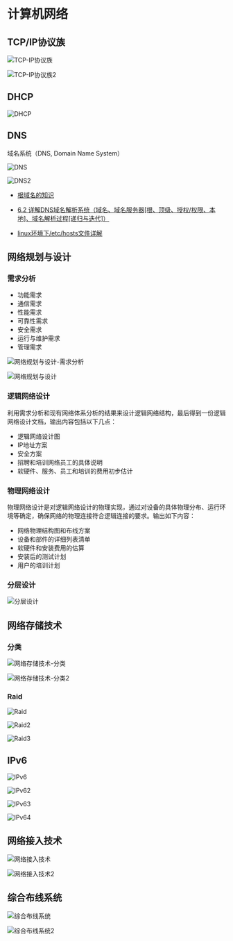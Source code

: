 # 计算机网络

## TCP/IP协议族

<!-- ![TCP/IP协议族](images/TCP-IP%E5%8D%8F%E8%AE%AE%E6%97%8F.png) -->
![TCP-IP协议族](https://cdn.jsdelivr.net/gh/realwujing/picture-bed/TCP-IP协议族.png)

<!-- ![TCP-IP协议族2](images/TCP-IP%E5%8D%8F%E8%AE%AE%E6%97%8F2.png) -->
![TCP-IP协议族2](https://cdn.jsdelivr.net/gh/realwujing/picture-bed/TCP-IP协议族2.png)

## DHCP

<!-- ![DHCP](images/DHCP.png) -->
![DHCP](https://cdn.jsdelivr.net/gh/realwujing/picture-bed/DHCP.png)

## DNS

域名系统（DNS, Domain Name System）

<!-- ![DNS](images/DNS.png) -->
![DNS](https://cdn.jsdelivr.net/gh/realwujing/picture-bed/DNS.png)

<!-- ![DNS2](images/DNS2.png) -->
![DNS2](https://cdn.jsdelivr.net/gh/realwujing/picture-bed/DNS2.png)

- [根域名的知识](https://www.ruanyifeng.com/blog/2018/05/root-domain.html)

- [6.2 详解DNS域名解析系统（域名、域名服务器[根、顶级、授权/权限、本地]、域名解析过程[递归与迭代]）](https://blog.csdn.net/weixin_43914604/article/details/105583806)

- [linux环境下/etc/hosts文件详解](https://www.jianshu.com/p/476a92a39b45)

## 网络规划与设计

### 需求分析

- 功能需求
- 通信需求
- 性能需求
- 可靠性需求
- 安全需求
- 运行与维护需求
- 管理需求

<!-- ![网络规划与设计-需求分析](images/%E7%BD%91%E7%BB%9C%E8%A7%84%E5%88%92%E4%B8%8E%E8%AE%BE%E8%AE%A1-%E9%9C%80%E6%B1%82%E5%88%86%E6%9E%90.png) -->
![网络规划与设计-需求分析](https://cdn.jsdelivr.net/gh/realwujing/picture-bed/网络规划与设计-需求分析.png)

<!-- ![网络规划与设计](images/%E7%BD%91%E7%BB%9C%E8%A7%84%E5%88%92%E4%B8%8E%E8%AE%BE%E8%AE%A1.png) -->
![网络规划与设计](https://cdn.jsdelivr.net/gh/realwujing/picture-bed/网络规划与设计.png)

### 逻辑网络设计

利用需求分析和现有网络体系分析的结果来设计逻辑网络结构，最后得到一份逻辑网络设计文档，输出内容包括以下几点：

- 逻辑网络设计图
- IP地址方案
- 安全方案
- 招聘和培训网络员工的具体说明
- 软硬件、服务、员工和培训的费用初步估计

### 物理网络设计

物理网络设计是对逻辑网络设计的物理实现，通过对设备的具体物理分布、运行环境等确定，确保网络的物理连接符合逻辑连接的要求。输出如下内容：

- 网络物理结构图和布线方案
- 设备和部件的详细列表清单
- 软硬件和安装费用的估算
- 安装后的测试计划
- 用户的培训计划

### 分层设计

<!-- ![分层设计](images/%E5%88%86%E5%B1%82%E8%AE%BE%E8%AE%A1.png) -->
![分层设计](https://cdn.jsdelivr.net/gh/realwujing/picture-bed/分层设计.png)

## 网络存储技术

### 分类

<!-- ![网络存储技术-分类](images/网络存储技术-分类.png) -->
![网络存储技术-分类](https://cdn.jsdelivr.net/gh/realwujing/picture-bed/网络存储技术-分类.png)

<!-- ![网络存储技术-分类2](images/网络存储技术-分类2.png) -->
![网络存储技术-分类2](https://cdn.jsdelivr.net/gh/realwujing/picture-bed/网络存储技术-分类2.png)

### Raid

![Raid](images/Raid.png)

![Raid2](images/Raid2.png)

![Raid3](images/Raid3.png)

## IPv6

![IPv6](images/IPv6.png)

![IPv62](images/IPv62.png)

![IPv63](images/IPv63.png)

![IPv64](images/IPv64.png)

## 网络接入技术

![网络接入技术](images/%E7%BD%91%E7%BB%9C%E6%8E%A5%E5%85%A5%E6%8A%80%E6%9C%AF.png)

![网络接入技术2](images/%E7%BD%91%E7%BB%9C%E6%8E%A5%E5%85%A5%E6%8A%80%E6%9C%AF2.png)

## 综合布线系统

![综合布线系统](images/%E7%BB%BC%E5%90%88%E5%B8%83%E7%BA%BF%E7%B3%BB%E7%BB%9F.png)

![综合布线系统2](images/%E7%BB%BC%E5%90%88%E5%B8%83%E7%BA%BF%E7%B3%BB%E7%BB%9F2.png)
